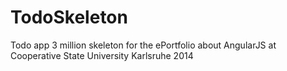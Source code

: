 TodoSkeleton
============

Todo app 3 million skeleton for the ePortfolio about AngularJS at Cooperative State University Karlsruhe 2014
